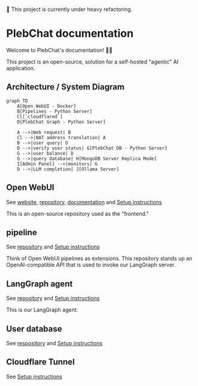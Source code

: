 🚨 This project is currently under heavy refactoring.


# PlebChat documentation

Welcome to PlebChat's documentation! 👋🏻

This project is an open-source, solution for a self-hosted "agentic" AI application.


## Architecture / System Diagram

```mermaid
graph TD
    A[Open WebUI - Docker]
    B[Pipelines - Python Server]
    Cl[`cloudflared`]
    D[PlebChat Graph - Python Server]

    A -->|Web request| B
    Cl -->|NAT address translation| A
    B -->|user query| D
    D -->|verify user status| G[PlebChat DB - Python Server]
    G -->|user balance| D
    G -->|query database| H[MongoDB Server Replica Mode]
    I[Admin Panel] -->|monitors| G
    D -->|LLM completion| J[Ollama Server]
```

## Open WebUI

See [website](https://openwebui.com), [repository](https://github.com/open-webui/open-webui), [documentation](https://docs.openwebui.com) and [Setup instructions](./setup_oi.md)

This is an open-source repository used as the "frontend."

## pipeline

See [repository](https://github.com/PlebeiusGaragicus/PlebChatPipe) and [Setup instructions](./setup_pipeline.md)

Think of Open WebUI pipelines as extensions.  This repository stands up an OpenAI-compatible API that is used to invoke our LangGraph server.

## LangGraph agent

See [repository](https://github.com/PlebeiusGaragicus/PlebChatGraph) and [Setup instructions](./setup_langgraph.md)

This is our LangGraph agent.

## User database

See [respository]() and [Setup instructions](./setup_db)

## Cloudflare Tunnel

See [Setup instructions](./setup_cloudflare.md)